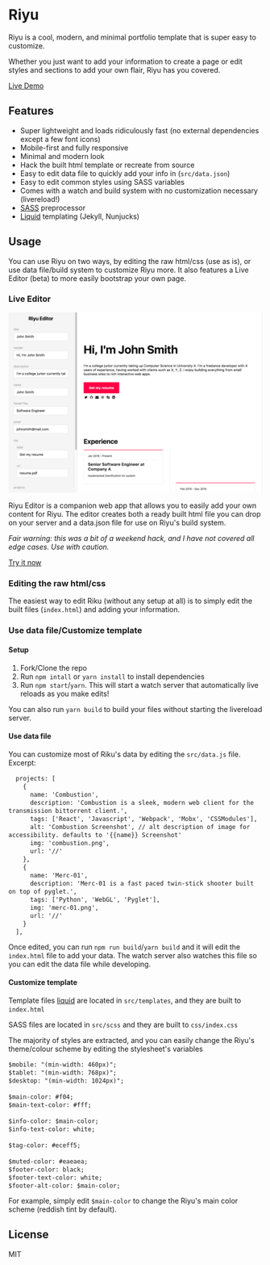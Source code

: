 # Riyu

Riyu is a cool, modern, and minimal portfolio template that is super easy to customize.

Whether you just want to add your information to create a page or edit styles and sections to add your own flair, Riyu has you covered.

[Live Demo](https://secretmapper.github.io/Riyu/)

## Features

- Super lightweight and loads ridiculously fast (no external dependencies except a few font icons)
- Mobile-first and fully responsive
- Minimal and modern look
- Hack the built html template or recreate from source
- Easy to edit data file to quickly add your info in (`src/data.json`)
- Easy to edit common styles using SASS variables
- Comes with a watch and build system with no customization necessary (livereload!)
- [SASS](https://sass-lang.com/) preprocessor
- [Liquid](https://shopify.github.io/liquid/) templating (Jekyll, Nunjucks)

## Usage

You can use Riyu on two ways, by editing the raw html/css (use as is), or use data file/build system to customize Riyu more. It also features a Live Editor (beta) to more easily bootstrap your own page.

### Live Editor

![riyu-editor](editor/screenshot.png)

Riyu Editor is a companion web app that allows you to easily add your own content for Riyu. The editor creates both a ready built html file you can drop on your server and a data.json file for use on Riyu's build system.

_Fair warning: this was a bit of a weekend hack, and I have not covered all edge cases. Use with caution._

[Try it now](http://secretmapper.github.io/Riyu/editor.html)

### Editing the raw html/css

The easiest way to edit Riku (without any setup at all) is to simply edit the built files (`index.html`) and adding your information.

### Use data file/Customize template

#### Setup

1. Fork/Clone the repo
2. Run `npm intall` or `yarn install` to install dependencies
3. Run `npm start`/`yarn`. This will start a watch server that automatically live reloads as you make edits!

You can also run `yarn build` to build your files without starting the livereload server.

#### Use data file

You can customize most of Riku's data by editing the `src/data.js` file. Excerpt:

```
  projects: [
    {
      name: 'Combustion',
      description: 'Combustion is a sleek, modern web client for the transmission bittorrent client.',
      tags: ['React', 'Javascript', 'Webpack', 'Mobx', 'CSSModules'],
      alt: 'Combustion Screenshot', // alt description of image for accessibility. defaults to '{{name}} Screenshot'
      img: 'combustion.png',
      url: '//'
    },
    {
      name: 'Merc-01',
      description: 'Merc-01 is a fast paced twin-stick shooter built on top of pyglet.',
      tags: ['Python', 'WebGL', 'Pyglet'],
      img: 'merc-01.png',
      url: '//'
    }
  ],
```

Once edited, you can run `npm run build`/`yarn build` and it will edit the `index.html` file to add your data. The watch server also watches this file so you can edit the data file while developing.

#### Customize template

Template files [liquid](https://shopify.github.io/liquid/) are located in `src/templates`, and they are built to `index.html`

SASS files are located in `src/scss` and they are built to `css/index.css`

The majority of styles are extracted, and you can easily change the Riyu's theme/colour scheme by editing the stylesheet's variables

```
$mobile: "(min-width: 460px)";
$tablet: "(min-width: 768px)";
$desktop: "(min-width: 1024px)";

$main-color: #f04;
$main-text-color: #fff;

$info-color: $main-color;
$info-text-color: white;

$tag-color: #eceff5;

$muted-color: #eaeaea;
$footer-color: black;
$footer-text-color: white;
$footer-alt-color: $main-color;
```

For example, simply edit `$main-color` to change the Riyu's main color scheme (reddish tint by default).

## License

MIT
